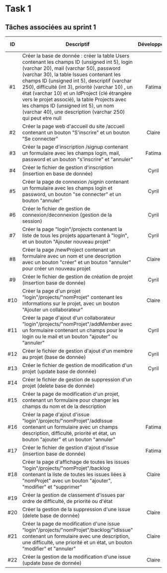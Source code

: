 # Task 1

## Tâches associées au sprint 1

| ID | Descriptif | Développeur | État | Issue associée | Coût |
| :-: | -- | :-: | :-: | :-: | :-: |
| #1 | Créer la base de donnée : créer la table Users contenant les champs ID (unsigned int 5), login (varchar 20), mail (varchar 50), password (varchar 30), la table Issues contenant les champs ID (unsigned int 5), descriptif (varchar 250), difficulté (int 3), priorité (varchar 10) , un état (varchar 10) et un IdProject (clé étrangère vers le projet associé),  la table Projects avec les champs ID (unsigned int 5), un nom (varchar 40), une description (varchar 250) qui peut etre null| Fatima | DONE | 1 | 1/2 |
|#2|Créer la page web d'accueil du site /accueil contenant un bouton "S'inscrire" et un bouton "Se connecter"| Claire|DONE| 1 | 1/2 |
|#3|Créer la page d'inscription /signup contenant un formulaire avec les champs login, mail, password et un bouton "s'inscrire" et "annuler"| Fatima| DONE | 1 | 1/2 |
|#4|Créer le fichier de gestion d'inscription (insertion en base de donnée)| Cyril |DONE | 1 | 1/2 |
|#5|Créer la page de connexion /signin contenant un formulaire avec les champs login et password, un bouton "se connecter" et un bouton "annuler"| Cyril| DONE | 2 | 1/2 |
| #6 |Créer le fichier de gestion de connexion/deconnexion (gestion de la session)| Cyril |DONE | 2 | 1 |
|#7|Créer la page "login"/projects contenant la liste de tous les projets appartenant à "login", et un bouton "Ajouter nouveau projet"| Cyril |DONE| 3 | 1/2 |
|#8|Créer la page /newProject contenant un formulaire avec un nom et une description avec un bouton "créer" et un bouton "annuler" pour créer un nouveau projet| Claire |DONE| 3 | 1/2 |
|#9|Créer le fichier de gestion de création de projet (insertion base de donnée)| Cyril |DONE| 3 | 1 |
|#10|Créer la page d'un projet "login"/projects/"nomProjet" contenant les informations sur le projet, avec un bouton "Ajouter un collaborateur"| Claire |DONE| 4 | 1/2 |
|#11|Créer la page d'ajout d'un collaborateur "login"/projects/"nomProjet"/addMember avec un formulaire contenant un champs pour le login ou le mail et un bouton "ajouter" ou "annuler"| Cyril |DONE| 4 | 1/2 |
|#12|Créer le fichier de gestion d'ajout d'un membre au projet (base de donnée)|Cyril|DONE| 4 | 1 |
|#13|Créer le fichier de gestion de modification d'un projet (update base de donnée)| Cyril |DOING| 22 | 1 |
|#14|Créer le fichier de gestion de suppression d'un projet (delete base de donnée)|  |TODO| 22 | 1 |
|#15|Créer la page de modification d'un projet, contenant un formulaire pour changer les champs du nom et de la description|  |TODO| 22 | 1 |
|#16|Créer la page d'ajout d'issue "login"/projects/"nomProjet"/addIssue contenant un formulaire avec un champs description, difficulté, priorité et état, un bouton "ajouter" et un bouton "annuler"| Fatima |DOING| 5 | 1/2 |
|#17|Créer le fichier de gestion d'ajout d'issue (insertion base de donnée)| Fatima |DOING| 5 | 1/2 |
|#18|Créer la page d'affichage de toutes les issues "login"/projects/"nomProjet"/backlog contenant la liste de toutes les issues liées à "nomProjet" avec un bouton "ajouter", "modifier" et "supprimer"|Claire|DONE| 7 | 1 |
|#19|Créer la gestion de classement d'issues par ordre de difficulté, de priorité ou d'état||TODO| 7 | 1 |
|#20|Créer la gestion de la suppression d'une issue (delete base de donnée)|Claire|DOING| 6 | 1/2 |
|#21|Créer la page de modification d'une issue "login"/projects/"nomProjet"/backlog/"idIssue" contenant un formulaire avec une description, une difficulté, une priorité et un état, un bouton "modifier" et "annuler"|Claire|TODO| 6 | 1/2 |
|#22|Créer la gestion de la modification d'une issue (update base de donnée)|Claire|TODO| 6 | 1 |
